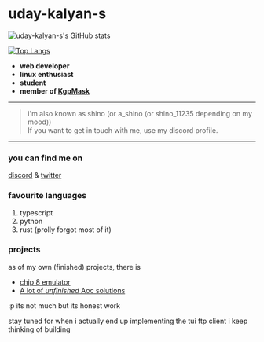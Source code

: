 # uday-kalyan-s

![uday-kalyan-s's GitHub stats](https://github-readme-stats.vercel.app/api?username=uday-kalyan-s&show_icons=true&count_private=true&theme=react)

[![Top Langs](https://github-readme-stats.vercel.app/api/top-langs/?username=uday-kalyan-s&layout=compact&theme=react&hide_title=true)](https://github.com/anuraghazra/github-readme-stats)


- **web developer**
- **linux enthusiast**
- **student**
- **member of [KgpMask](https://github.com/kgpmask)**

---

> i'm also known as shino (or a_shino (or shino_11235 depending on my mood)) <br> If you want to get in touch with me, use my discord profile. <br>
---

### you can find me on

[discord](discordapp.com/users/a_shino) &
[twitter](https://www.twitter.com/UdayKalyans1)

### favourite languages

1. typescript
2. python
3. rust (prolly forgot most of it)


### projects
as of my own (finished) projects, there is
- [chip 8 emulator](https://github.com/uday-kalyan-s/chip8)
- [A lot of _unfinished_ Aoc solutions](https://github.com/uday-kalyan-s?tab=repositories&q=aoc)

:p its not much but its honest work

stay tuned for when i actually end up implementing the tui ftp client i keep thinking of building

